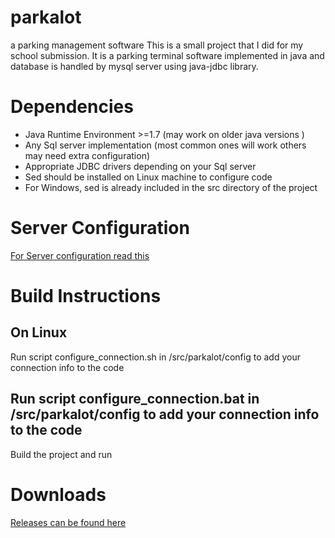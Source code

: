 # parkalot
a parking management software
This is a small project that I did for my school submission. 
It is a parking terminal software implemented in java and database is handled by mysql server using java-jdbc library. 

<h1>Dependencies</h1>
<ul>
	<li>Java Runtime Environment  >=1.7 
		(may work on older java versions )</li>
	<li>Any Sql server implementation 
		(most common ones will work others may need extra configuration)</li>
	<li>Appropriate JDBC drivers depending on your Sql server</li>
	<li>Sed should be installed on Linux machine to configure code</li>
	<li>For Windows, sed is already included in the src directory of the project</li>
</ul>

<h1>Server Configuration</h1>
<a href="https://github.com/LLL2yu/parkalot/blob/master/server%20configuration">For Server configuration read this</a>
<br>
<h1>Build Instructions</h1>
<h2>On Linux</h2>
<p>Run script configure_connection.sh in /src/parkalot/config to add your connection info to the code</p>
<h2>Run script configure_connection.bat in /src/parkalot/config to add your connection info to the code</h2>
<p>Build the project and run</p>
<h1>Downloads</h1>
<a href="https://github.com/LLL2yu/parkalot/releases">Releases can be found here</a>